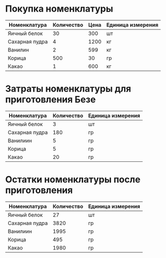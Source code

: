 # Покупка номенклатуры
| Номенклатура | Количество | Цена | Единица измерения |
|-|-|-|-|
| Яичный белок | 30 | 300 | шт |
| Сахарная пудра | 4 | 1200 | кг |
| Ванилин | 2 | 599 | кг |
| Корица | 500 | 30 | гр |
| Какао | 1 | 600 | кг |

# Затраты номенклатуры для приготовления Безе
|  Номенклатура | Количество | Единица измерения |
|-|-|-|
| Яичный белок | 3 | шт |
| Сахарная пудра | 180 | гр |
| Ванилиин | 5 | гр |
| Корица | 5 | гр |
| Какао | 20 | гр |

# Остатки номенклатуры после приготовления
| Номенклатура | Количество | Единица измерения
|-|-|-|
| Яичный белок | 27 | шт |
| Сахарная пудра | 3820 | гр |
| Ванилиин | 1995 | гр |
| Корица | 495 | гр |
| Какао | 1980 | гр |